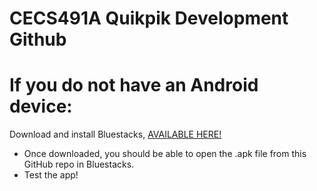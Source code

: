 # CECS491A Quikpik Development Github

# If you do not have an Android device:
Download and install Bluestacks, [AVAILABLE HERE!](https://www.bluestacks.com/)

* Once downloaded, you should be able to open the .apk file from this GitHub repo in Bluestacks.
* Test the app!

